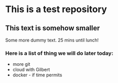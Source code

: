 # This is a test repository

## This text is somehow smaller

Some more dummy text. 25 mins until lunch!

### Here is a list of thing we will do later today:

* more git
* cloud with Gilbert
* docker - if time permits
